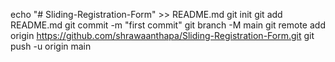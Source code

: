 echo "# Sliding-Registration-Form" >> README.md
git init
git add README.md
git commit -m "first commit"
git branch -M main
git remote add origin https://github.com/shrawaanthapa/Sliding-Registration-Form.git
git push -u origin main
